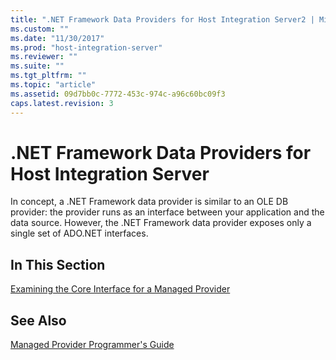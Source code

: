 ```yaml
---
title: ".NET Framework Data Providers for Host Integration Server2 | Microsoft Docs"
ms.custom: ""
ms.date: "11/30/2017"
ms.prod: "host-integration-server"
ms.reviewer: ""
ms.suite: ""
ms.tgt_pltfrm: ""
ms.topic: "article"
ms.assetid: 09d7bb0c-7772-453c-974c-a96c60bc09f3
caps.latest.revision: 3
---
```

# .NET Framework Data Providers for Host Integration Server
In concept, a .NET Framework data provider is similar to an OLE DB provider: the provider runs as an interface between your application and the data source. However, the .NET Framework data provider exposes only a single set of ADO.NET interfaces.  
  
## In This Section  
 [Examining the Core Interface for a Managed Provider](../core/examining-the-core-interface-for-a-managed-provider2.md)  
  
## See Also  
 [Managed Provider Programmer's Guide](../core/managed-provider-programmer-s-guide1.md)